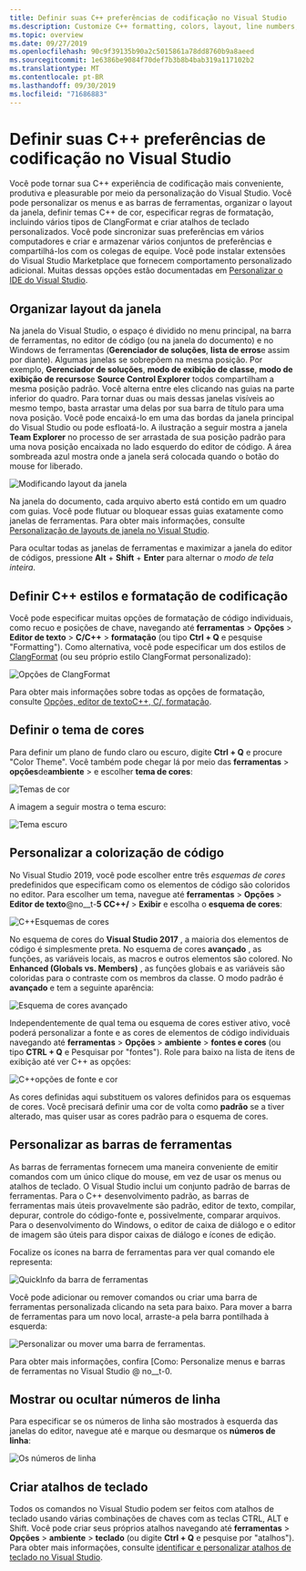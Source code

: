 ```yaml
---
title: Definir suas C++ preferências de codificação no Visual Studio
ms.description: Customize C++ formatting, colors, layout, line numbers, menus and more in the Visual Studio IDE.
ms.topic: overview
ms.date: 09/27/2019
ms.openlocfilehash: 90c9f39135b90a2c5015861a78dd8760b9a8aeed
ms.sourcegitcommit: 1e6386be9084f70def7b3b8b4bab319a117102b2
ms.translationtype: MT
ms.contentlocale: pt-BR
ms.lasthandoff: 09/30/2019
ms.locfileid: "71686883"
---
```

# <a name="set-your-c-coding-preferences-in-visual-studio"></a>Definir suas C++ preferências de codificação no Visual Studio

Você pode tornar sua C++ experiência de codificação mais conveniente, produtiva e pleasurable por meio da personalização do Visual Studio. Você pode personalizar os menus e as barras de ferramentas, organizar o layout da janela, definir temas C++ de cor, especificar regras de formatação, incluindo vários tipos de ClangFormat e criar atalhos de teclado personalizados. Você pode sincronizar suas preferências em vários computadores e criar e armazenar vários conjuntos de preferências e compartilhá-los com os colegas de equipe. Você pode instalar extensões do Visual Studio Marketplace que fornecem comportamento personalizado adicional. Muitas dessas opções estão documentadas em [Personalizar o IDE do Visual Studio](/visualstudio/ide/personalizing-the-visual-studio-ide).

## <a name="arrange-window-layout"></a>Organizar layout da janela

Na janela do Visual Studio, o espaço é dividido no menu principal, na barra de ferramentas, no editor de código (ou na janela do documento) e no Windows de ferramentas (**Gerenciador de soluções**, **lista de erros**e assim por diante). Algumas janelas se sobrepõem na mesma posição. Por exemplo, **Gerenciador de soluções**, **modo de exibição de classe**, **modo de exibição de recursos**e **Source Control Explorer** todos compartilham a mesma posição padrão. Você alterna entre eles clicando nas guias na parte inferior do quadro. Para tornar duas ou mais dessas janelas visíveis ao mesmo tempo, basta arrastar uma delas por sua barra de título para uma nova posição. Você pode encaixá-lo em uma das bordas da janela principal do Visual Studio ou pode esfloatá-lo. A ilustração a seguir mostra a janela **Team Explorer** no processo de ser arrastada de sua posição padrão para uma nova posição encaixada no lado esquerdo do editor de código. A área sombreada azul mostra onde a janela será colocada quando o botão do mouse for liberado.

![Modificando layout da janela](media/window-layout-move-team-explorer.png)

Na janela do documento, cada arquivo aberto está contido em um quadro com guias. Você pode flutuar ou bloquear essas guias exatamente como janelas de ferramentas. Para obter mais informações, consulte [Personalização de layouts de janela no Visual Studio](/visualstudio/ide/customizing-window-layouts-in-visual-studio).

Para ocultar todas as janelas de ferramentas e maximizar a janela do editor de códigos, pressione **Alt** + **Shift** + **Enter** para alternar o *modo de tela inteira*.

## <a name="set-c-coding-styles-and-formatting"></a>Definir C++ estilos e formatação de codificação

Você pode especificar muitas opções de formatação de código individuais, como recuo e posições de chave, navegando até **ferramentas** > **Opções** > **Editor de texto** > **C/C++**  > **formatação** (ou tipo **Ctrl + Q** e pesquise "Formatting"). Como alternativa, você pode especificar um dos estilos de [ClangFormat](https://clang.llvm.org/docs/ClangFormat.html) (ou seu próprio estilo ClangFormat personalizado):

![Opções de ClangFormat](media/clang-format-ide.png)

Para obter mais informações sobre todas as opções de formatação, consulte [Opções, editor de textoC++, C/, formatação](/visualstudio/ide/reference/options-text-editor-c-cpp-formatting).

## <a name="set-the-color-theme"></a>Definir o tema de cores

Para definir um plano de fundo claro ou escuro, digite **Ctrl + Q** e procure "Color Theme". Você também pode chegar lá por meio das **ferramentas** > **opções**de**ambiente**  >  e escolher **tema de cores**:

![Temas de cor](media/tools-options-color-theme.png)

A imagem a seguir mostra o tema escuro:

![Tema escuro](media/tools-options-dark-theme.png)

## <a name="customize-code-colorization"></a>Personalizar a colorização de código

No Visual Studio 2019, você pode escolher entre três *esquemas de cores* predefinidos que especificam como os elementos de código são coloridos no editor. Para escolher um tema, navegue até **ferramentas** > **Opções** > **Editor de texto**@no__t-**5 CC++/**  > **Exibir** e escolha o **esquema de cores**:

![C++Esquemas de cores](media/color-schemes.png)

No esquema de cores do **Visual Studio 2017** , a maioria dos elementos de código é simplesmente preta. No esquema de cores **avançado** , as funções, as variáveis locais, as macros e outros elementos são colored. No **Enhanced (Globals vs. Members)** , as funções globais e as variáveis são coloridas para o contraste com os membros da classe. O modo padrão é **avançado** e tem a seguinte aparência:

![Esquema de cores avançado](media/color-scheme-enhanced.png)

Independentemente de qual tema ou esquema de cores estiver ativo, você poderá personalizar a fonte e as cores de elementos de código individuais navegando até **ferramentas** > **Opções** > **ambiente** > **fontes e cores** (ou tipo  **CTRL + Q** e Pesquisar por "fontes"). Role para baixo na lista de itens de exibição até ver C++ as opções:

![C++opções de fonte e cor](media/tools-options-cpp-colors.png)

As cores definidas aqui substituem os valores definidos para os esquemas de cores. Você precisará definir uma cor de volta como **padrão** se a tiver alterado, mas quiser usar as cores padrão para o esquema de cores.

## <a name="customize-the-toolbars"></a>Personalizar as barras de ferramentas

As barras de ferramentas fornecem uma maneira conveniente de emitir comandos com um único clique do mouse, em vez de usar os menus ou atalhos de teclado. O Visual Studio inclui um conjunto padrão de barras de ferramentas. Para o C++ desenvolvimento padrão, as barras de ferramentas mais úteis provavelmente são padrão, editor de texto, compilar, depurar, controle do código-fonte e, possivelmente, comparar arquivos. Para o desenvolvimento do Windows, o editor de caixa de diálogo e o editor de imagem são úteis para dispor caixas de diálogo e ícones de edição.

Focalize os ícones na barra de ferramentas para ver qual comando ele representa:

![QuickInfo da barra de ferramentas](media/toolbar-mouse-hover.png)

Você pode adicionar ou remover comandos ou criar uma barra de ferramentas personalizada clicando na seta para baixo. Para mover a barra de ferramentas para um novo local, arraste-a pela barra pontilhada à esquerda:

![Personalizar ou mover uma barra de ferramentas](media/toolbar-move-edit.png).

Para obter mais informações, confira [Como: Personalize menus e barras de ferramentas no Visual Studio @ no__t-0.

## <a name="show-or-hide-line-numbers"></a>Mostrar ou ocultar números de linha

Para especificar se os números de linha são mostrados à esquerda das janelas do editor, navegue até e marque ou desmarque os **números de linha**:

![Os números de linha](media/tools-options-line-numbers.png)

## <a name="create-keyboard-shortcuts"></a>Criar atalhos de teclado

Todos os comandos no Visual Studio podem ser feitos com atalhos de teclado usando várias combinações de chaves com as teclas CTRL, ALT e Shift. Você pode criar seus próprios atalhos navegando até **ferramentas** > **Opções** > **ambiente** > **teclado** (ou digite **Ctrl + Q** e pesquise por "atalhos"). Para obter mais informações, consulte [identificar e personalizar atalhos de teclado no Visual Studio](/visualstudio/ide/identifying-and-customizing-keyboard-shortcuts-in-visual-studio).
